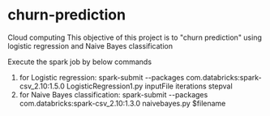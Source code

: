 # churn-prediction
Cloud computing
This objective of this project is to "churn prediction" using logistic regression and Naive Bayes classification

Execute  the spark job by below commands
1. for Logistic regression:
spark-submit --packages com.databricks:spark-csv_2.10:1.5.0 LogisticRegression1.py inputFile iterations stepval
2. for Naive Bayes classification:
 spark-submit --packages com.databricks:spark-csv_2.10:1.3.0 naivebayes.py $filename
